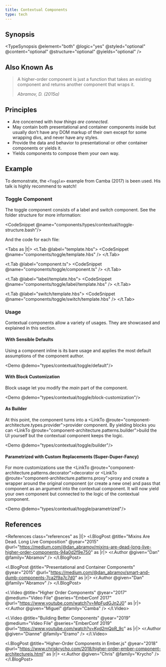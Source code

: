 ```yaml
---
title: Contextual Components
type: tech
---
```


## Synopsis

<TypeSynopsis @element="both" @logic="yes" @styled="optional" @content="optional"
@structure="optional" @yields="optional" />

## Also Known As

> A higher-order component is just a function that takes an existing component
> and returns another component that wraps it.
>
> <cite>Abramov, D. (2015a)</cite>

## Principles

- Are concerned with _how things are connected_.
- May contain both presentational and container components inside but usually
  don’t have any DOM markup of their own except for some wrapping divs, and
  never have any styles.
- Provide the data and behavior to presentational or other container components or yields it.
- Yields components to compose them your own way.

## Example

To demonstrate, the `<Toggle>`
example from Camba (2017) is been used. His talk is highly recommend to watch!

### Toggle Component

The toggle component consists of a label and switch component. See the folder
structure for more information:

<CodeSnippet @name="components/types/contextual/toggle-structure.bash"/>

And the code for each file:

<Tabs as |t|>
<t.Tab @label="template.hbs">
<CodeSnippet @name="components/toggle/template.hbs" />
</t.Tab>

<t.Tab @label="component.ts">
<CodeSnippet @name="components/toggle/component.ts" />
</t.Tab>

<t.Tab @label="label/template.hbs">
<CodeSnippet @name="components/toggle/label/template.hbs" />
</t.Tab>

<t.Tab @label="switch/template.hbs">
<CodeSnippet @name="components/toggle/switch/template.hbs" />
</t.Tab>
</Tabs>

### Usage

Contextual components allow a variety of usages. They are showcased and
explained in this section.

#### With Sensible Defaults

Using a component inline is its bare usage and applies the most default
assumptions of the component author.

<Demo @demo="types/contextual/toggle/default"/>

#### With Block Customization

Block usage let you modify the _main_ part of the component.

<Demo @demo="types/contextual/toggle/block-customization"/>

#### As Builder

At this point, the component turns into a
<LinkTo @route="component-architecture.types.provider">provider
component</LinkTo>. By yielding blocks you can
<LinkTo @route="component-architecture.patterns.builder">build
</LinkTo> the UI yourself but the contextual component keeps the logic.

<Demo @demo="types/contextual/toggle/builder"/>

#### Parametrized with Custom Replacements (Super-Duper-Fancy)

For more customizations use the <LinkTo @route="component-architecture.patterns.decorator">decorator</LinkTo> or
<LinkTo @route="component-architecture.patterns.proxy">proxy</LinkTo>
and create a wrapper around the original component (or create a new one) and
pass that component as an argument into the contextual component. It will now
yield your own component but connected to the logic of the contextual component.

<Demo @demo="types/contextual/toggle/parametrized"/>

## References

<References class="references" as |l|>
<l.BlogPost @title="Mixins Are Dead. Long Live Composition" @year="2015"
@url="https://medium.com/@dan_abramov/mixins-are-dead-long-live-higher-order-components-94a0d2f9e750" as |r|>
<r.Author @given="Dan" @family="Abramov" />
</l.BlogPost>

<l.BlogPost @title="Presentational and Container Components" @year="2015"
@url="https://medium.com/@dan_abramov/smart-and-dumb-components-7ca2f9a7c7d0" as |r|>
<r.Author @given="Dan" @family="Abramov" />
</l.BlogPost>

<l.Video @title="Higher Order Components" @year="2017" @medium="Video
File" @series="EmberConf 2017" @url="https://www.youtube.com/watch?v=MpFudGJn2J0" as |r|>
<r.Author @given="Miguel" @family="Camba" />
</l.Video>

<l.Video @title="Building Better Components" @year="2019" @medium="Video
File" @series="EmberConf 2019" @url="https://www.youtube.com/watch?v=Kyd2mQpR_9c" as |r|>
<r.Author @given="Dianne" @family="Eramo" />
</l.Video>

<l.BlogPost @title="Higher-Order Components in Ember.js" @year="2018"
@url="https://www.chriskrycho.com/2018/higher-order-ember-component-architecturejs.html" as |r|>
<r.Author @given="Chris" @family="Krycho" />
</l.BlogPost>
</References>
